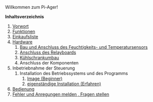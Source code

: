 Willkommen zum Pi-Ager!

**Inhaltsverzeichnis**

1. [Vorwort](Vorwort.md)
1. [Funktionen](Funktionen.md)
1. [Einkaufsliste](Einkaufsliste.md)
1. [Hardware](Hardware.md)
    1. [Bau und Anschluss des Feuchtigkeits- und Temperatursensors](Bau_und_Anschluss_des_Feuchtigkeits_und_Temperatursensors.md)
    1. [Anschluss des Relayboards](Anschluss_des_Relaisboards.md)
    1. [Kühlschrankumbau](Kuehlschrankumbau.md)
    1. Anschluss der Komponenten
1. Inbetriebnahme der Steuerung
    1. Installation des Betriebssystems und des Programms
        1. [Image (Beginner)](Image.md)
        2. [eigenständige Installation (Erfahren)](eigenstaendige_installation.md)
1. [Bedienung](Bedienung.md)
1. [Fehler und Anregungen melden , Fragen stellen](https://github.com/Tronje-the-Falconer/Pi-Ager/wiki/Error-reporting)
